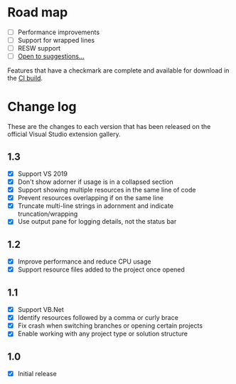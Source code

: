 # Road map

- [ ] Performance improvements
- [ ] Support for wrapped lines
- [ ] RESW support
- [ ] [Open to suggestions...](https://github.com/mrlacey/StringResourceVisualizer/issues/new)

Features that have a checkmark are complete and available for
download in the
[CI build](http://vsixgallery.com/extension/StringResourceVisualizer.a05f89b1-98f8-4b37-8f84-4fdebc44aa25/).

# Change log

These are the changes to each version that has been released
on the official Visual Studio extension gallery.

## 1.3

- [x] Support VS 2019
- [x] Don't show adorner if usage is in a collapsed section
- [x] Support showing multiple resources in the same line of code
- [x] Prevent resources overlapping if on the same line
- [x] Truncate multi-line strings in adornment and indicate truncation/wrapping
- [x] Use output pane for logging details, not the status bar

## 1.2

- [x] Improve performance and reduce CPU usage
- [x] Support resource files added to the project once opened

## 1.1

- [x] Support VB.Net
- [x] Identify resources followed by a comma or curly brace
- [x] Fix crash when switching branches or opening certain projects
- [x] Enable working with any project type or solution structure

## 1.0

- [x] Initial release
